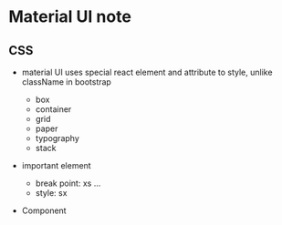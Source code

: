 # Material UI note

## CSS
- material UI uses special react element and attribute to style, unlike className in bootstrap
  - box
  - container
  - grid
  - paper
  - typography
  - stack


- important element
  - break point: xs ...
  - style: sx


- Component 
